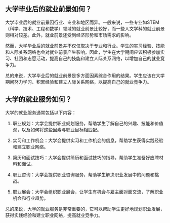 ## 大学毕业后的就业前景如何？
大学毕业后的就业前景因行业、专业和地区而异。一般来说，一些专业如STEM（科学、技术、工程和数学）领域的就业前景比较好，而一些人文学科的就业前景则相对较差。此外，就业前景还受到经济形势和市场需求的影响。

然而，大学毕业后的就业前景并不仅仅取决于专业和行业。学生的实习经验、技能和人际关系网络也会对就业前景产生影响。因此，学生在大学期间应该积极参加实习、社团和志愿活动，提高自己的技能和建立人际关系网络，以增加自己的就业竞争力。

总的来说，大学毕业后的就业前景是多方面因素综合作用的结果。学生应该在大学期间努力学习、积累经验和建立人际关系网络，以提高自己的就业竞争力。
## 大学的就业服务如何？
大学的就业服务通常包括以下内容：

1. 职业规划：大学会提供职业规划服务，帮助学生了解自己的兴趣、技能和价值观，以及如何将这些因素与职业目标相匹配。

2. 实习和工作机会：大学会提供实习和工作机会的信息，帮助学生获得实践经验和建立职业网络。

3. 简历和面试技巧：大学会提供简历和面试技巧的指导，帮助学生准备好应聘材料和面试。

4. 职业咨询：大学会提供职业咨询服务，帮助学生解决职业发展中的问题和挑战。

5. 职业展会：大学会组织职业展会，让学生有机会与雇主面对面交流，了解职业机会和行业趋势。

总的来说，大学的就业服务是非常重要的，它可以帮助学生更好地规划职业发展，获得实践经验和建立职业网络，提高就业竞争力。

